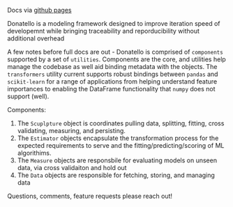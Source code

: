 Docs via [github pages](https://marksweissma.github.io/donatello/)

Donatello is a modeling framework designed to improve iteration speed of developemnt while bringing traceability and reporducibility
without additional overhead

A few notes before full docs are out - 
Donatello is comprised of `components` supported by a set of `utilities`. Components are the core, and utilities help manage the codebase as well aid binding metadata with the objects. The `transformers` utility current supports robust bindings between `pandas` and `scikit-learn` for a range of applications from helping understand feature importances to enabling the DataFrame functionality that `numpy` does not support (well).
  
  Components:
  
  1. The `Scuplpture` object is coordinates pulling data, splitting, fitting, cross validating, measuring, and persisting. 
  2. The `Estimator` objects encapsulate the transformation process for the expected requirements to serve and the fitting/predicting/scoring of ML algorithims. 
  3. The `Measure` objects are responsbile for evaluating models on unseen data, via cross validaiton and hold out
  4. The `Data` objects are responsible for fetching, storing, and managing data

Questions, comments, feature requests please reach out!
